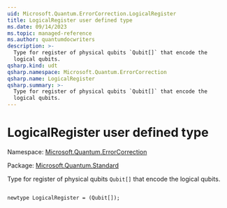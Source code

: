 ```yaml
---
uid: Microsoft.Quantum.ErrorCorrection.LogicalRegister
title: LogicalRegister user defined type
ms.date: 09/14/2023
ms.topic: managed-reference
ms.author: quantumdocwriters
description: >-
  Type for register of physical qubits `Qubit[]` that encode the
  logical qubits.
qsharp.kind: udt
qsharp.namespace: Microsoft.Quantum.ErrorCorrection
qsharp.name: LogicalRegister
qsharp.summary: >-
  Type for register of physical qubits `Qubit[]` that encode the
  logical qubits.
---
```


# LogicalRegister user defined type

Namespace: [Microsoft.Quantum.ErrorCorrection](xref:Microsoft.Quantum.ErrorCorrection)

Package: [Microsoft.Quantum.Standard](https://nuget.org/packages/Microsoft.Quantum.Standard)


Type for register of physical qubits `Qubit[]` that encode thelogical qubits.

```qsharp

newtype LogicalRegister = (Qubit[]);
```

